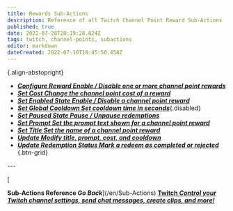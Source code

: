 ```yaml
---
title: Rewards Sub-Actions
description: Reference of all Twitch Channel Point Reward Sub-Actions
published: true
date: 2022-07-28T20:19:28.824Z
tags: twitch, channel-points, subactions
editor: markdown
dateCreated: 2022-07-10T18:45:50.458Z
---
```


<i class="mdi mdi-twitch text--twitch"></i>{.align-abstopright}

 * [<i class="mdi mdi-cog text--twitch"></i> ***Configure Reward ***Enable / Disable one or more channel point rewards******](/Sub-Actions/Rewards/Configure-Reward)
 * [<i class="mdi mdi-more text--twitch"></i>***Set Cost ***Change the channel point cost of a reward******](/Sub-Actions/Rewards/Set-Cost)
 * [<i class="mdi mdi-toggle-switch text--twitch"></i>***Set Enabled State ***Enable / Disable a channel point reward******](/Sub-Actions/Rewards/Set-Enabled-State)
 * [<i class="mdi mdi-timelapse text--twitch"></i>***Set Global Cooldown ***Set cooldown time in seconds******](/Sub-Actions/Rewards/Set-Global-Cooldown ""){.disabled}
 * [<i class="mdi mdi-pause text--twitch"></i>***Set Paused State ***Pause / Unpause redemptions******](/Sub-Actions/Rewards/Set-Paused-State)
 * [<i class="mdi mdi-text-box text--twitch"></i>***Set Prompt ***Set the prompt text shown for a channel point reward******](/Sub-Actions/Rewards/Set-Prompt)
 * [<i class="mdi mdi-format-title text--twitch"></i>***Set Title ***Set the name of a channel point reward******](/Sub-Actions/Rewards/Set-Title)
 * [<i class="mdi mdi-upload text--twitch"></i>***Update ***Modify title, prompt, cost, and cooldown******](/Sub-Actions/Rewards/Update)
 * [<i class="mdi mdi-list-status text--twitch"></i>***Update Redemption Status ***Mark a redeem as completed or rejected******](/Sub-Actions/Rewards/Update-Redemption-Status)
 {.btn-grid}


 ---<section class="btn-grid my-5"> [

<i class="mdi mdi-chevron-left"></i> **Sub-Actions Reference *Go Back***](/en/Sub-Actions) [<i class="mdi mdi-twitch text--twitch"></i> **Twitch *Control your Twitch channel settings, send chat messages, create clips, and more!***](/en/Sub-Actions/Twitch) </section>